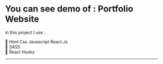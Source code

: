 # You can see demo of : Portfolio Website

in this project I use :

🔴 Html Css Javascript React.Js <br/>
🔴 SASS <br/>
🔴 React Hooks

---
